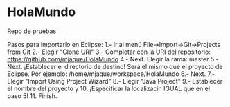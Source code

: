 # HolaMundo
Repo de pruebas

Pasos para importarlo en Eclipse:
1.- Ir al menú File->Import->Git->Projects from Git
2.- Elegir "Clone URI"
3.- Completar con la URI del repositorio: https://github.com/mjaque/HolaMundo
4.- Next. Elegir la rama: master
5.- Next. ¡Establecer el directorio de destino! Será el mismo que el proyecto de Eclipse.
  Por ejemplo: /home/mjaque/workspace/HolaMundo
6.- Next. 
7.- Elegir "Import Using Project Wizard"
8.- Elegir "Java Project"
9.- Establecer el nombre del proyecto y
10. ¡Especificar la localizacin IGUAL que en el paso 5!
11. Finish.
